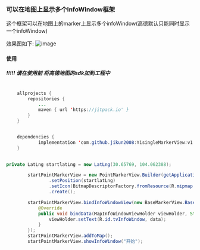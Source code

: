 
### 可以在地图上显示多个InfoWindow框架
这个框架可以在地图上的marker上显示多个infoWindow(高德默认只能同时显示一个infoWindow)

效果图如下:
![image](https://raw.githubusercontent.com/jikun2008/YisingleMarkerView/master/pic/moreInfoWindow.png)


#### 使用

##### !!!!! 请在使用前 将高德地图的sdk加到工程中

```java

	allprojects {
		repositories {
			...
			maven { url 'https://jitpack.io' }
		}
	}


	dependencies {
	        implementation 'com.github.jikun2008:YisingleMarkerView:v1.0.3'
	}
	
```


```java 
private LatLng startlatLng = new LatLng(30.65769, 104.062388);

        startPointMarkerView = new PointMarkerView.Builder(getApplicationContext(), getAmap())
                .setPosition(startlatLng)
                .setIcon(BitmapDescriptorFactory.fromResource(R.mipmap.amap_start))
                .create();

        startPointMarkerView.bindInfoWindowView(new BaseMarkerView.BaseInfoWindowView<String>(R.layout.info_window, "start") {
            @Override
            public void bindData(MapInfoWindowViewHolder viewHolder, String data) {
                viewHolder.setText(R.id.tvInfoWindow, data);
            }
        });
        startPointMarkerView.addToMap();
        startPointMarkerView.showInfoWindow("开始");

```


